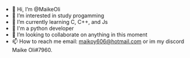 - 👋 Hi, I’m @MaikeOli
- 👀 I’m interested in study progamming 
- 🌱 I’m currently learning C, C++, and Js
- 🐍 I'm a python developer
- 💞️ I’m looking to collaborate on anything in this moment
- 📫 How to reach me email: maikoy606@hotmail.com or im my discord Maike Oli#7960.

<!---
DestinyWolf/DestinyWolf is a ✨ special ✨ repository because its `README.md` (this file) appears on your GitHub profile.
You can click the Preview link to take a look at your changes.
--->
